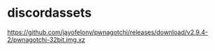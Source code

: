 # discordassets
https://github.com/jayofelony/pwnagotchi/releases/download/v2.9.4-2/pwnagotchi-32bit.img.xz
